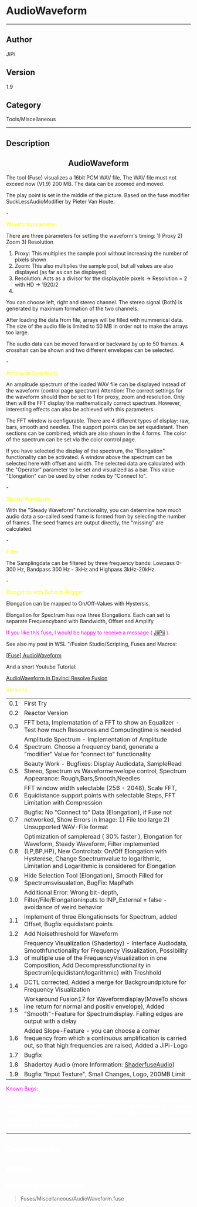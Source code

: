 # AudioWaveform
___

## Author
JiPi

## Version
1.9

## Category
Tools/Miscellaneous

___

## Description
<center><h2>AudioWaveform</h2></center>
<p>The tool (Fuse) visualizes a 16bit PCM WAV file. The WAV file must not exceed now (V1.9) 200 MB. The data can be zoomed and moved.</p>
<p>The play point is set in the middle of the picture. Based on the fuse modifier SuckLessAudioModifier by Pieter Van Houte.

<p>-                      </p>

<font color="yellow"> Waveformparameter:</font>
<p>There are three parameters for setting the waveform's timing: 1) Proxy 2) Zoom 3) Resolution</p>
 
<ol>
	<li>Proxy: This multiplies the sample pool without increasing the number of pixels shown</li>
	<li>Zoom: This also multiplies the sample pool, but all values ​​are also displayed (as far as can be displayed)</li>
	<li>Resolution: Acts as a divisor for the displayable pixels -> Resolution = 2 with HD -> 1920/2</li>
	<li></li>
</ol>

<p>You can choose left, right and stereo channel. The stereo signal (Both) is generated by maximum formation of the two channels.</p>
<p>After loading the data from file, arrays will be filled with nummerical data. The size of the audio file is limited to 50 MB in order not to make the arrays too large.</p>
<p>The audio data can be moved forward or backward by up to 50 frames. A crosshair can be shown and two different envelopes can be selected.</p>

<p>-                      </p>

<font color="yellow"> Amplitude Spectrum:</font>
<p>An amplitude spectrum of the loaded WAV file can be displayed instead of the waveform (control page spectrum) 
Attention: The correct settings for the waveform should then be set to 1 for proxy, zoom and resolution. Only then will the FFT display the mathematically correct spectrum. 
However, interesting effects can also be achieved with this parameters. <p>
<p>The FFT window is configurable. There are 4 different types of display: raw, bars, smooth and needles. 
The support points can be set equidistant. Then sections can be combined, which are also shown in the 4 forms. 
The color of the spectrum can be set via the color control page.<p>

<p>If you have selected the display of the spectrum, the "Elongation" functionality can be activated. 
A window above the spectrum can be selected here with offset and width. The selected data are calculated with the "Operator" parameter to be set and visualized as a bar. 
This value "Elongation" can be used by other nodes by "Connect to".<p>

<p>-                      </p>

<font color="yellow"> Steady Waveform:</font>
<p>With the "Steady Waveform" functionality, you can determine how much audio data a so-called seed frame is formed from by selecting the number of frames. 
The seed frames are output directly, the "missing" are calculated.<p>

<p>-                      </p>

<font color="yellow"> Filter:</font>
<p>The Samplingdata can be filtered by three frequency bands: Lowpass 0-300 Hz, Bandpass 300 Hz - 3kHz and Highpass 3kHz-20kHz.<p>

<p>-                      </p>

<font color="yellow"> Elongation with Schmitt-Trigger:</font>
<p>Elongation can be mapped to On/Off-Values with Hystersis.<p>

<p>Elongation for Spectrum has now three Elongations. Each can set to separate Frequencyband with Bandwidth, Offset and Amplify<p>


<p><font color="fuchsia"> If you like this fuse, I would be happy to receive a message ( <a href="https://www.steakunderwater.com/wesuckless/memberlist.php?mode=viewprofile&u=4700">JiiPii</a> ). 
</font><p>

<p>See also my post in WSL "/Fusion Studio/Scripting, Fuses and Macros:    </p>
<a href="https://www.steakunderwater.com/wesuckless/viewtopic.php?f=6&t=4191&p=32728#p32728">&#91;Fuse&#93; AudioWaveform</a>
<p>And a short Youtube Tutorial: </p>
<a href="https://youtu.be/KY3L-qM9EQA">AudioWaveform in Davinci Resolve Fusion</a>

<p><font color="yellow">Versions:</p>
<table border="0" cellpadding="5">
	<tr><td>0.1</td><td>First Try</td></tr>
	<tr><td>0.2</td><td>Reactor Version</td></tr>
	<tr><td>0.3</td><td> FFT beta,	Implematation of a FFT to show an Equalizer - Test how much Resources and Computingtime is needed</td></tr>
	<tr><td>0.4</td><td> Amplitude Spectrum - Implementation of Amplitude Spectrum. Choose a frequency band, generate a "modifier" Value for "connect to" functionality</td></tr>
	<tr><td>0.5</td><td> Beauty Work - Bugfixes: Display Audiodata, SampleRead Stereo, Spectrum vs Waveformenvelope control,	Spectrum Appearance: Rough,Bars,Smooth,Needles</td></tr>
	<tr><td>0.6</td><td> FFT window width selectable (256 - 2048), Scale FFT, Equidistance support points with selectable Steps,	FFT Limitation with Compression</td></tr>
	<tr><td>0.7</td><td> Bugfix: No "Connect to" Data (Elongation), if Fuse not networked, Show Errors in Image: 1) File too large 2) Unsupported WAV-File format</td></tr>
	<tr><td>0.8</td><td> Optimization of sampleread ( 30% faster ), Elongation for Waveform,	Steady Waveform, Filter implemented (LP,BP,HP),	New Controltab:  On/Off Elongation with Hysterese, Change Spectrumvalue to logarithmic,	Limitation and Logarithmic is considered for Elongation</td></tr>
	<tr><td>0.9</td><td> Hide Selection Tool (Elongation), Smooth Filled for Spectrumsvisualation, BugFix: MapPath</td></tr>
	<tr><td>1.0</td><td> Additional Error: Wrong bit-depth, 	Filter/File/Elongationinputs to INP_External = false - avoidance of weird behavior</td></tr>
	<tr><td>1.1</td><td> Implement of three Elongationsets for Spectrum, added Offset, Bugfix equidistant points</td></tr>
	<tr><td>1.2</td><td> Add Noisethreshold for Waveform</td></tr>
	<tr><td>1.3</td><td> Frequency Visualization (Shadertoy) - Interface Audiodata, Smoothfunctionality for Frequency Visualization, Possibility of multiple use of the FrequencyVisualization in one Composition, Add Decompressfunctionality in Spectrum(equidistant/logarithmic) with Treshhold</td></tr>
	<tr><td>1.4</td><td> DCTL corrected,	Added a merge for Backgroundpicture for Frequency Visualization</td></tr>
	<tr><td>1.5</td><td> Workaround Fusion17 for Waveformdisplay(MoveTo shows line return for normal and positiv envelope), Added "Smooth"-Feature for Spectrumdisplay. Falling edges are output with a delay</td></tr>
	<tr><td>1.6</td><td> Added Slope-Feature - you can choose a corner frequency from which a continuous amplification is carried out, so that high frequencies are raised, Added a JiPi-Logo</td></tr>
	<tr><td>1.7</td><td> Bugfix</td></tr>
	<tr><td>1.8</td><td> Shadertoy Audio (more Information: <a href="https://nmbr73.github.io/Shaderfuse/Audio/">ShaderfuseAudio</a>) </td></tr>
	<tr><td>1.9</td><td> Bugfix "Input Texture", Small Changes, Logo, 200MB Limit</td></tr>
</table>


<p><font color="fuchsia">Known Bugs:</p>
<p><font color="white">If you use the elongation within an expression of another fuse, this is only operated if the AudioWaveform is connected to the active network.
Contrary to the Connect_To functionality. Workaround would be to add an input in the target fuse (edit controls) and fill it with Connect_to,
then an expression can be entered at the target input.</p>


___

## Dependencies

## Deploy

### Common (No Architecture)

> Fuses/Miscellaneous/AudioWaveform.fuse  

